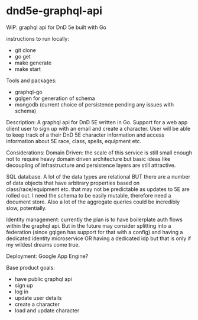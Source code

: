 # dnd5e-graphql-api
WIP: graphql api for DnD 5e built with Go

instructions to run locally: 
  - git clone
  - go get
  - make generate
  - make start

Tools and packages: 
  - graphql-go
  - gqlgen for generation of schema
  - mongodb (current choice of persistence pending any issues with schema)

Description:
  A graphql api for DnD 5E written in Go. 
  Support for a web app client user to sign up with an email and create a character. User will be able to keep track of a their DnD 5E character information and access information about 5E race, class, spells, equipment etc.

Considerations:
  Domain Driven: the scale of this service is still small enough not to require heavy domain driven architecture but basic ideas like decoupling of infrastructure and persistence layers are still attractive. 

  SQL database. A lot of the data types are relational BUT there are a number of data objects that have arbitrary properties based on class/race/equipment etc. that may not be predictable as updates to 5E are rolled out. I need the schema to be easily mutable, therefore need a document store. Also a lot of the aggregate queries could be incredibly slow, potentially.

  Identity management: currently the plan is to have boilerplate auth flows within the graphql api. But in the future may consider splitting into a federation (since gqlgen has support for that with a config) and having a dedicated identity microservice OR having a dedicated idp but that is only if my wildest dreams come true.

  Deployment: Google App Engine?
  
  Base product goals: 
  - have public graphql api
  - sign up
  - log in
  - update user details
  - create a character
  - load and update character


